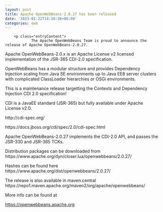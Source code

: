 ```yaml
---
layout: post
title: Apache OpenWebBeans-2.0.27 has been released
date: '2023-01-22T14:38:36+00:00'
categories: owb
---
```


        <p class="entryContent">
                The Apache OpenWebBeans Team is proud to announce the release of Apache OpenWebBeans-2.0.27. 
  </p><p>Apache OpenWebBeans-2.0.x is an Apache License v2 licensed implementation of the JSR-365 CDI-2.0 specification.</p> 
  <p>OpenWebBeans has a modular structure and provides Dependency 
Injection scaling from Java SE environments up to Java EE8 server 
clusters with complicated ClassLoader hierarchies or OSGi environments.
</p> 
  <p>This is a maintenance release targetting the Contexts and Dependency Injection CDI 2.0 specification!</p> 
  <p>CDI is a JavaEE standard (JSR-365) but fully available under Apache License v2.0.</p> 
  <p>http://cdi-spec.org/</p>
  <p>https://docs.jboss.org/cdi/spec/2.0/cdi-spec.html</p> 
  <p>Apache OpenWebBeans-2.0.27 implements the CDI-2.0 API, and passes the JSR-330 and JSR-365 TCKs.</p> 
  <p>Distribution packages can be downloaded from https://www.apache.org/dyn/closer.lua/openwebbeans/2.0.27/ 
  </p>
  <p>Hashes can be found here https://www.apache.org/dist/openwebbeans/2.0.27/ 
  </p>
  <p>The release is also available in maven.central https://repo1.maven.apache.org/maven2/org/apache/openwebbeans/ 
  </p>
  <p>More info can be found at </p> 
  <p><a href="https://openwebbeans.apache.org">https://openwebbeans.apache.org</a></p><p></p>
